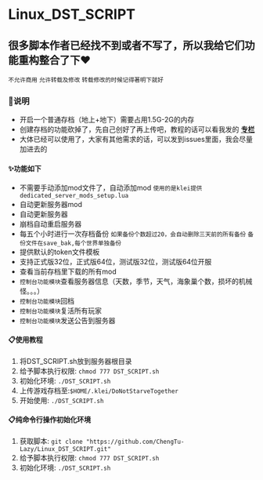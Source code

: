 # Linux_DST_SCRIPT

## 很多脚本作者已经找不到或者不写了，所以我给它们功能重构整合了下❤

`不允许商用` `允许转载及修改` `转载修改的时候记得著明下就好`

### 🔔说明

- 开启一个普通存档（地上+地下）需要占用1.5G-2G的内存
- 创建存档的功能砍掉了，先自己创好了再上传吧，教程的话可以看我发的 **[专栏](https://www.bilibili.com/read/cv10822903)**
- 大体已经可以使用了，大家有其他需求的话，可以发到issues里面，我会尽量加进去的

#### ✨功能如下

- 不需要手动添加mod文件了，自动添加mod  `使用的是klei提供dedicated_server_mods_setup.lua`
- 自动更新服务器mod
- 自动更新服务器
- 崩档自动重启服务器
- 每五个小时进行一次存档备份 `如果备份个数超过20，会自动删除三天前的所有备份` `备份文件在save_bak,每个世界单独备份`
- 提供默认的token文件模板
- 支持正式版32位，正式版64位，测试版32位，测试版64位开服
- 查看当前存档里下载的所有mod
- `控制台功能模块`查看服务器信息（天数，季节，天气，海象巢个数，损坏的机械怪。。。）
- `控制台功能模块`回档
- `控制台功能模块`复活所有玩家
- `控制台功能模块`发送公告到服务器

#### 📋使用教程

1. 将DST_SCRIPT.sh放到服务器根目录
2. 给予脚本执行权限: `chmod 777 DST_SCRIPT.sh`
3. 初始化环境: `./DST_SCRIPT.sh`
4. 上传游戏存档至:`$HOME/.klei/DoNotStarveTogether`
5. 开始使用: `./DST_SCRIPT.sh`

#### 📋纯命令行操作初始化环境

1. 获取脚本: `git clone "https://github.com/ChengTu-Lazy/Linux_DST_SCRIPT.git"`
2. 给予脚本执行权限: `chmod 777 DST_SCRIPT.sh`
3. 初始化环境: `./DST_SCRIPT.sh`
